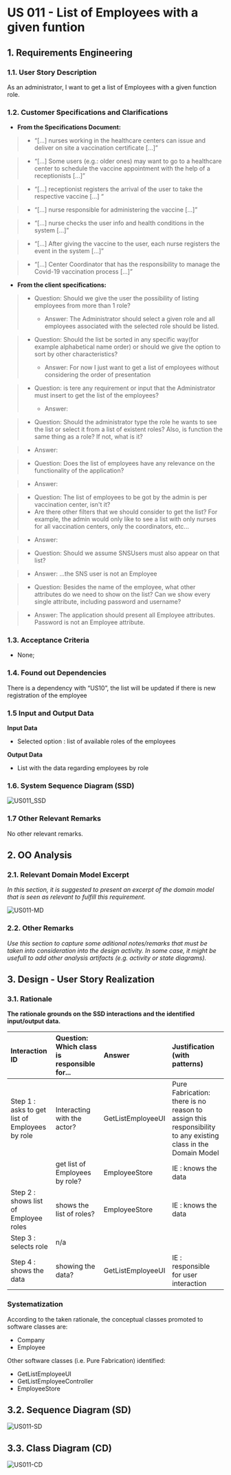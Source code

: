 # US 011 - List of Employees with a given funtion 

## 1. Requirements Engineering
### 1.1. User Story Description

As an administrator, I want to get a list of Employees with a given function role.

### 1.2. Customer Specifications and Clarifications 

- **From the Specifications Document:**

>    - “[...] nurses working in the healthcare centers can issue and deliver on site a vaccination certificate [...]”

>    - “[...] Some users (e.g.: older ones) may want to go to a healthcare center to schedule the vaccine appointment with the help of a receptionists [...]”

>    - “[...] receptionist registers the arrival of the user to take the respective vaccine [...] “

>    - “[...] nurse responsible for administering the vaccine [...]”

>    - “[...] nurse checks the user info and health conditions in the system [...]”

>    - “[...] After giving the vaccine to the user, each nurse registers the event in the system [...]”

>    - “[...] Center Coordinator that has the responsibility to manage the Covid-19 vaccination process [...]”

  
- **From the client specifications:**

>  - Question: Should we give the user the possibility of listing employees from more than 1 role?
>
>    - Answer: The Administrator should select a given role and all employees associated with the selected role should be listed.
  
>  - Question: Should the list be sorted in any specific way(for example alphabetical name order) or should we give the option to sort by other characteristics?
>
>    - Answer: For now I just want to get a list of employees without considering the order of presentation
  
>  - Question: is tere any requirement or input that the Administrator must insert to get the list of the employees?
>  
>    - Answer: 
    
>  - Question: Should the administrator type the role he wants to see the list or select it from a list of existent roles?
  Also, is function the same thing as a role? If not, what is it?

>    - Answer:

>  - Question: Does the list of employees have any relevance on the functionality of the application? 

>    - Answer:

>  - Question: The list of employees to be got by the admin is per vaccination center, isn't it?
>  - Are there other filters that we should consider to get the list? For example, the admin would only like to see a list with only nurses for all vaccination centers, only the coordinators, etc...
    
>    - Answer: 
  
>  - Question: Should we assume SNSUsers must also appear on that list?

>    - Answer: ...the SNS user is not an Employee

>  - Question: Besides the name of the employee, what other attributes do we need to show on the list? Can we show every single attribute, including password and username?

>    - Answer: The application should present all Employee attributes. Password is not an Employee attribute.

  
### 1.3. Acceptance Criteria

- None;

### 1.4. Found out Dependencies

There is a dependency with “US10”, the list will be updated if there is new registration of the employee

### 1.5 Input and Output Data

**Input Data**

- Selected option : list of available roles of the employees

**Output Data**

- List with the data regarding employees by role

### 1.6. System Sequence Diagram (SSD)


![US011_SSD](US011_SSD.svg)

### 1.7 Other Relevant Remarks

No other relevant remarks.

## 2. OO Analysis

### 2.1. Relevant Domain Model Excerpt 
*In this section, it is suggested to present an excerpt of the domain model that is seen as relevant to fulfill this requirement.* 

![US011-MD](US011_MD.svg)

### 2.2. Other Remarks

*Use this section to capture some aditional notes/remarks that must be taken into consideration into the design activity. In some case, it might be usefull to add other analysis artifacts (e.g. activity or state diagrams).* 



## 3. Design - User Story Realization 

### 3.1. Rationale

**The rationale grounds on the SSD interactions and the identified input/output data.**

| Interaction ID                                     | Question: Which class is responsible for... | Answer            | Justification (with patterns)                                                                                |
|:---------------------------------------------------|:--------------------------------------------|:------------------|:-------------------------------------------------------------------------------------------------------------|
| Step 1 : asks to get list of Employees by role  		 | 	Interacting with the actor?						          | GetListEmployeeUI | Pure Fabrication: there is no reason to assign this responsibility to any existing class in the Domain Model |
| 		                                                 | 	get list of Employees by role?						       | EmployeeStore     | IE : knows the data                                                                                          |
| Step 2 : shows list of Employee roles	             | 	shows the list of roles?						             | EmployeeStore     | IE : knows the data                                                                                          |
| Step 3 : selects role	                             | 	n/a					                                   |                   |                                                                                                              |
| Step 4 : shows the data 		                         | 	showing the data?						                    | GetListEmployeeUI | IE : responsible for user interaction                                                                        |


### Systematization ##

According to the taken rationale, the conceptual classes promoted to software classes are: 

 * Company
 * Employee

Other software classes (i.e. Pure Fabrication) identified: 

 * GetListEmployeeUI  
 * GetListEmployeeController
 * EmployeeStore

## 3.2. Sequence Diagram (SD)

![US011-SD](US011_SD.svg)

## 3.3. Class Diagram (CD)


![US011-CD](US011_CD.svg)







